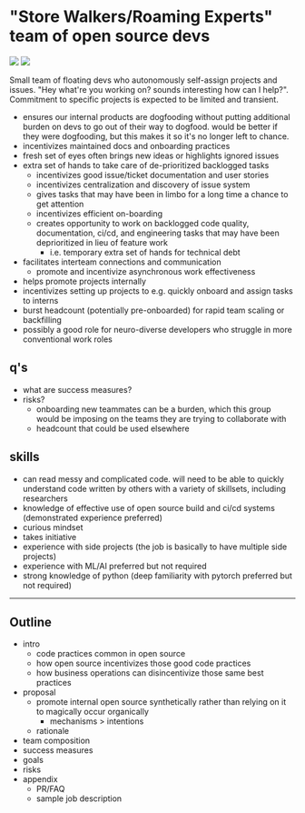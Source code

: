 # "Store Walkers/Roaming Experts" team of open source devs

![](https://img.shields.io/badge/tag-stability-lightgrey)
![](https://img.shields.io/badge/tag-experimental-lightgrey)

Small team of floating devs who autonomously self-assign projects and issues. "Hey what're you working on? sounds interesting how can I help?". 
Commitment to specific projects is expected to be limited and transient.

- ensures our internal products are dogfooding without putting additional burden on devs to go out of their way to dogfood. would be better if they were dogfooding, but this makes it so it's no longer left to chance. 
- incentivizes maintained docs and onboarding practices
- fresh set of eyes often brings new ideas or highlights ignored issues
- extra set of hands to take care of de-prioritized backlogged tasks
   - incentivizes good issue/ticket documentation and user stories
   - incentivizes centralization and discovery of issue system
   - gives tasks that may have been in limbo for a long time a chance to get attention
   - incentivizes efficient on-boarding
   - creates opportunity to work on backlogged code quality, documentation, ci/cd, and engineering tasks that may have been deprioritized in lieu of feature work
     - i.e. temporary extra set of hands for technical debt
- facilitates interteam connections and communication
  - promote and incentivize asynchronous work effectiveness
- helps promote projects internally
- incentivizes setting up projects to e.g. quickly onboard and assign tasks to interns
- burst headcount (potentially pre-onboarded) for rapid team scaling or backfilling 
- possibly a good role for neuro-diverse developers who struggle in more conventional work roles

## q's 

* what are success measures?
* risks?
  * onboarding new teammates can be a burden, which this group would be imposing on the teams they are trying to collaborate with
  * headcount that could be used elsewhere

## skills

* can read messy and complicated code. will need to be able to quickly understand code written by others with a variety of skillsets, including researchers
* knowledge of effective use of open source build and ci/cd systems (demonstrated experience preferred)
* curious mindset
* takes initiative
* experience with side projects (the job is basically to have multiple side projects)
* experience with ML/AI preferred but not required
* strong knowledge of python (deep familiarity with pytorch preferred but not required)


---

## Outline

* intro
  * code practices common in open source
  * how open source incentivizes those good code practices
  * how business operations can disincentivize those same best practices
* proposal
  * promote internal open source synthetically rather than relying on it to magically occur organically
    * mechanisms > intentions
   * rationale
* team composition
* success measures
* goals
* risks
* appendix
   * PR/FAQ
   * sample job description
